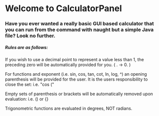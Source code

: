 # Welcome to CalculatorPanel

### Have you ever wanted a really basic GUI based calculator that you can run from the command with naught but a simple Java file? Look no further.

##### Rules are as follows:
If you wish to use a decimal point to represent a value less than 1,
the preceding zero will be automatically provided for you. ( . -> 0. )

For functions and exponent (i.e. sin, cos, tan, cot, ln, log, ^) an opening parenthesis will be provided
for the user. It is the users responsibility to close the set: i.e. "cos (" 

Empty sets of parenthesis or brackets will be automatically removed upon evaluation: i.e. () or {}

Trigonometric functions are evaluated in degrees, NOT radians.